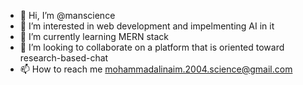 - 👋 Hi, I’m @manscience
- 👀 I’m interested in web development and impelmenting AI in it
- 🌱 I’m currently learning MERN stack 
- 💞️ I’m looking to collaborate on a platform that is oriented toward research-based-chat
- 📫 How to reach me mohammadalinaim.2004.science@gmail.com

<!---
manscience/manscience is a ✨ special ✨ repository because its `README.md` (this file) appears on your GitHub profile.
You can click the Preview link to take a look at your changes.
--->
